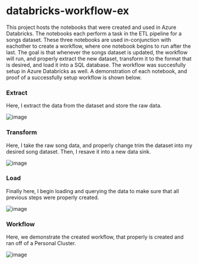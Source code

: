 # databricks-workflow-ex

This project hosts the notebooks that were created and used in Azure Databricks. The notebooks each perform a task in the ETL pipeline for a songs dataset. These three notebooks are used in-conjunction with eachother to create a workflow, where one notebook begins to run after the last. The goal is that whenever the songs dataset is updated, the workflow will run, and properly extract the new dataset, transform it to the format that is desired, and load it into a SQL database. The workflow was succesfully setup in Azure Databricks as well. A demonstration of each notebook, and proof of a successfully setup workflow is shown below.

### Extract

Here, I extract the data from the dataset and store the raw data.

![image](https://github.com/Ninsta22/databricks-workflow-ex/assets/55768636/27664504-68fc-4ed2-96cb-a13617b91251)

### Transform

Here, I take the raw song data, and properly change trim the dataset into my desired song dataset. Then, I resave it into a new data sink.

![image](https://github.com/Ninsta22/databricks-workflow-ex/assets/55768636/e94a6a81-6e20-4066-a960-1d5a8df275a6)

### Load

Finally here, I begin loading and querying the data to make sure that all previous steps were properly created.

![image](https://github.com/Ninsta22/databricks-workflow-ex/assets/55768636/0bfa23b9-3d0d-4b15-9154-93619b2f1fa8)

### Workflow

Here, we demonstrate the created workflow, that properly is created and ran off of a Personal Cluster.

![image](https://github.com/Ninsta22/databricks-workflow-ex/assets/55768636/84d2aa72-0dff-49f3-9774-38657e9e86d5)
